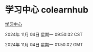 # 学习中心 colearnhub
[学习中心](http://219.139.197.74:56308/colearnhub/)

2024年 11月 04日 星期一 09:50:02 CST

2024年 11月 04日 星期一 01:50:02 GMT

